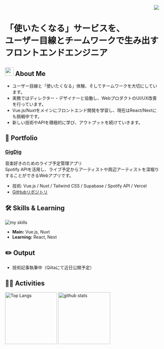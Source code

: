 <div align="right">
  <img src="https://komarev.com/ghpvc/?username=hogakubuyametai" />
</div>

# 「使いたくなる」サービスを、<br>ユーザー目線とチームワークで生み出すフロントエンドエンジニア

## <img src="https://media.giphy.com/media/hvRJCLFzcasrR4ia7z/giphy.gif" width="28"> About Me

- ユーザー目線と「使いたくなる」体験、そしてチームワークを大切にしています。
- 実務ではディレクター・デザイナーと協働し、WebプロダクトのUI/UX改善を行っています。
- Vue.js/Nuxtをメインにフロントエンド開発を学習し、現在はReact/Nextにも挑戦中です。
- 新しい技術やAPIを積極的に学び、アウトプットを続けていきます。

## 🚀 Portfolio

### [GigDig](https://gigdig.vercel.app/)
音楽好きのためのライブ予定管理アプリ  
Spotify APIを活用し、ライブ予定からアーティストや周辺アーティストを深堀りすることができるWebアプリです。

- 技術: Vue.js / Nuxt / Tailwind CSS / Supabase / Spotify API / Vercel
- [GitHubリポジトリ](https://github.com/hogakubuyametai/gigdig)
<!-- スクリーンショットやGIFをここに追加するとより伝わります！ -->

## 🛠 Skills & Learning

<img alt="my skills" src="https://skillicons.dev/icons?theme=dark&perline=9&i=html,css,js,vue,nuxtjs,react,tailwind,supabase,figma" />

- **Main:** Vue.js, Nuxt
- **Learning:** React, Next

## ✏️ Output

- 技術記事執筆中（Qiitaにて近日公開予定）
<!-- Qiitaのリンクを後日追記してください -->

## 🏃‍♀️ Activities

<div align="left"> 
  <img alt="Top Langs" height="170px" src="https://github-readme-stats.vercel.app/api?username=hogakubuyametai&theme=vue-dark&layout=compact" />
  <img alt="github stats" height="170px" src="https://github-readme-stats.vercel.app/api/top-langs/?username=hogakubuyametai&theme=vue-dark&layout=compact" />
</div>
